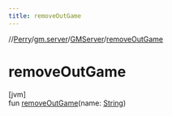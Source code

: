 ```yaml
---
title: removeOutGame
---
```

//[Perry](../../../index.html)/[gm.server](../index.html)/[GMServer](index.html)/[removeOutGame](remove-out-game.html)



# removeOutGame



[jvm]\
fun [removeOutGame](remove-out-game.html)(name: [String](https://kotlinlang.org/api/latest/jvm/stdlib/kotlin/-string/index.html))




